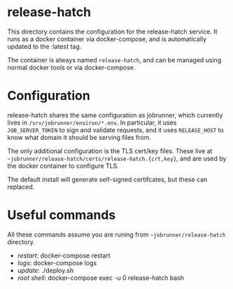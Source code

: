 # release-hatch

This directory contains the configuration for the release-hatch service. It
runs as a docker container via docker-compose, and is automatically updated to
the :latest tag.

The container is always named `release-hatch`, and can be managed using
normal docker tools or via docker-compose.

# Configuration

release-hatch shares the same configuration as jobrunner, which currently lives
in `/srv/jobrunner/environ/*.env`. In particular, it uses `JOB_SERVER_TOKEN` to
sign and validate requests, and it uses `RELEASE_HOST` to know what domain it
should be serving files from.

The only additional configuration is the TLS cert/key files. These live at
`~jobrunner/release-hatch/certs/release-hatch.{crt,key}`, and are used by the
docker container to configure TLS. 

The default install will generate self-signed certifcates, but these can replaced.

# Useful commands

All these commands assume you are runing from `~jobrunner/release-hatch` directory.

 - *restart*: docker-compose restart 
 - *logs*: docker-compose logs
 - *update*: ./deploy.sh
 - *root shell*: docker-compose exec -u 0 release-hatch bash
